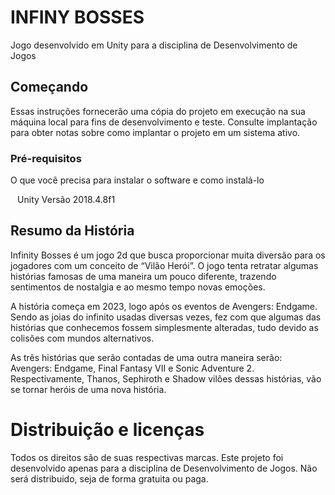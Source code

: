 # INFINY BOSSES

Jogo desenvolvido em Unity para a disciplina de Desenvolvimento de Jogos

## Começando

Essas instruções fornecerão uma cópia do projeto em execução na sua máquina local para fins de desenvolvimento e teste. Consulte implantação para obter notas sobre como implantar o projeto em um sistema ativo.

### Pré-requisitos

O que você precisa para instalar o software e como instalá-lo

`` ``
Unity Versão 2018.4.8f1
`` ``
## Resumo da História
Infinity Bosses é um jogo 2d que busca proporcionar muita diversão para os jogadores com um conceito de “Vilão Herói”. O jogo tenta retratar algumas histórias famosas de uma maneira um pouco diferente, trazendo sentimentos de nostalgia e ao mesmo tempo novas emoções. 

A história começa em 2023, logo após os eventos de Avengers: Endgame. Sendo as joias do infinito usadas diversas vezes, fez com que algumas das histórias que conhecemos fossem simplesmente alteradas, tudo devido as colisões com mundos alternativos. 

As três histórias que serão contadas de uma outra maneira serão: Avengers: Endgame, Final Fantasy VII e Sonic Adventure 2. Respectivamente, Thanos, Sephiroth e Shadow vilões dessas histórias, vão se tornar heróis de uma nova história.

# Distribuição e licenças
Todos os direitos são de suas respectivas marcas.
Este projeto foi desenvolvido apenas para a disciplina de Desenvolvimento de Jogos. 
Não será distribuido, seja de forma gratuita ou paga.
